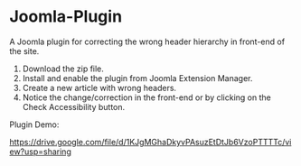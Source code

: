 # Joomla-Plugin
A Joomla plugin for correcting the wrong header hierarchy in front-end of the site.


1. Download the zip file.
2. Install and enable the plugin from Joomla Extension Manager.
3. Create a new article with wrong headers.
4. Notice the change/correction in the front-end or by clicking on the Check Accessibility button.

Plugin Demo:

https://drive.google.com/file/d/1KJgMGhaDkyvPAsuzEtDtJb6VzoPTTTTc/view?usp=sharing
